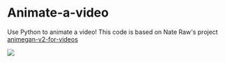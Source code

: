# Animate-a-video
Use Python to animate a video! This code is based on Nate Raw's project [animegan-v2-for-videos](https://github.com/nateraw/animegan-v2-for-videos)  

<img src="https://github.com/marlenezw/marlenezw/blob/main/animee.gif">

